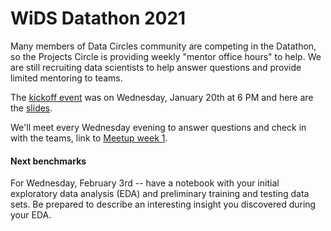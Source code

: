 # WiDS Datathon 2021

Many members of Data Circles community are competing in the Datathon, so the Projects Circle is providing weekly "mentor office hours" to help. We are still recruiting data scientists to help answer questions and provide limited mentoring to teams.  

The [kickoff event](https://www.meetup.com/Seattle-WiDS-Meetup/events/275618975/) was on Wednesday, January 20th at 6 PM and here are the [slides](https://drive.google.com/file/d/1EKr0vs41YYmZuSxoP8xcf44wVMMM3FdE/view).  

We'll meet every Wednesday evening to answer questions and check in with the teams, link to [Meetup week 1](https://www.meetup.com/Seattle-WiDS-Meetup/events/knzmdsycccbkc/).  

#### Next benchmarks
For Wednesday, February 3rd -- have a notebook with your initial exploratory data analysis (EDA) and preliminary training and testing data sets. Be prepared to describe an interesting insight you discovered during your EDA.  
